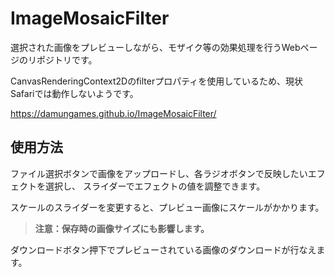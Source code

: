 # ImageMosaicFilter

選択された画像をプレビューしながら、モザイク等の効果処理を行うWebページのリポジトリです。

CanvasRenderingContext2Dのfilterプロパティを使用しているため、現状Safariでは動作しないようです。

https://damungames.github.io/ImageMosaicFilter/

## 使用方法

ファイル選択ボタンで画像をアップロードし、各ラジオボタンで反映したいエフェクトを選択し、
スライダーでエフェクトの値を調整できます。

スケールのスライダーを変更すると、プレビュー画像にスケールがかかります。
> **注意：保存時の画像サイズにも影響します。**

ダウンロードボタン押下でプレビューされている画像のダウンロードが行なえます。